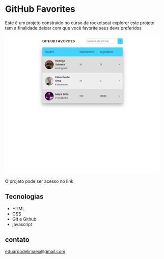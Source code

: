 <h1>GitHub Favorites</h1> 
<p>Este é um projeto construido no curso da rocketseat explorer este projeto tem a finalidade deixar com que você favorite seus devs preferidos  </p>

![Preview](./.github/preview.png)

O projeto pode ser acesso no link 

##  Tecnologias

- HTML
- CSS
- Git e Github
- javascript

## contato

eduardodelimaex@gmail.com